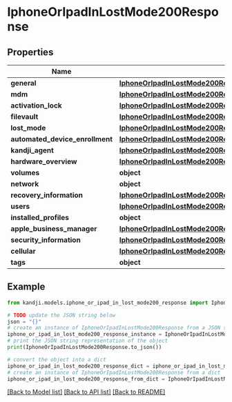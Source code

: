 # IphoneOrIpadInLostMode200Response


## Properties

Name | Type | Description | Notes
------------ | ------------- | ------------- | -------------
**general** | [**IphoneOrIpadInLostMode200ResponseGeneral**](IphoneOrIpadInLostMode200ResponseGeneral.md) |  | [optional] 
**mdm** | [**IphoneOrIpadInLostMode200ResponseMdm**](IphoneOrIpadInLostMode200ResponseMdm.md) |  | [optional] 
**activation_lock** | [**IphoneOrIpadInLostMode200ResponseActivationLock**](IphoneOrIpadInLostMode200ResponseActivationLock.md) |  | [optional] 
**filevault** | [**IphoneOrIpadInLostMode200ResponseFilevault**](IphoneOrIpadInLostMode200ResponseFilevault.md) |  | [optional] 
**lost_mode** | [**IphoneOrIpadInLostMode200ResponseLostMode**](IphoneOrIpadInLostMode200ResponseLostMode.md) |  | [optional] 
**automated_device_enrollment** | [**IphoneOrIpadInLostMode200ResponseAutomatedDeviceEnrollment**](IphoneOrIpadInLostMode200ResponseAutomatedDeviceEnrollment.md) |  | [optional] 
**kandji_agent** | [**IphoneOrIpadInLostMode200ResponseKandjiAgent**](IphoneOrIpadInLostMode200ResponseKandjiAgent.md) |  | [optional] 
**hardware_overview** | [**IphoneOrIpadInLostMode200ResponseHardwareOverview**](IphoneOrIpadInLostMode200ResponseHardwareOverview.md) |  | [optional] 
**volumes** | **object** |  | [optional] 
**network** | **object** |  | [optional] 
**recovery_information** | [**IphoneOrIpadInLostMode200ResponseRecoveryInformation**](IphoneOrIpadInLostMode200ResponseRecoveryInformation.md) |  | [optional] 
**users** | [**IphoneOrIpadInLostMode200ResponseUsers**](IphoneOrIpadInLostMode200ResponseUsers.md) |  | [optional] 
**installed_profiles** | **object** |  | [optional] 
**apple_business_manager** | [**IphoneOrIpadInLostMode200ResponseAppleBusinessManager**](IphoneOrIpadInLostMode200ResponseAppleBusinessManager.md) |  | [optional] 
**security_information** | [**IphoneOrIpadInLostMode200ResponseSecurityInformation**](IphoneOrIpadInLostMode200ResponseSecurityInformation.md) |  | [optional] 
**cellular** | [**IphoneOrIpadInLostMode200ResponseCellular**](IphoneOrIpadInLostMode200ResponseCellular.md) |  | [optional] 
**tags** | **object** |  | [optional] 

## Example

```python
from kandji.models.iphone_or_ipad_in_lost_mode200_response import IphoneOrIpadInLostMode200Response

# TODO update the JSON string below
json = "{}"
# create an instance of IphoneOrIpadInLostMode200Response from a JSON string
iphone_or_ipad_in_lost_mode200_response_instance = IphoneOrIpadInLostMode200Response.from_json(json)
# print the JSON string representation of the object
print(IphoneOrIpadInLostMode200Response.to_json())

# convert the object into a dict
iphone_or_ipad_in_lost_mode200_response_dict = iphone_or_ipad_in_lost_mode200_response_instance.to_dict()
# create an instance of IphoneOrIpadInLostMode200Response from a dict
iphone_or_ipad_in_lost_mode200_response_from_dict = IphoneOrIpadInLostMode200Response.from_dict(iphone_or_ipad_in_lost_mode200_response_dict)
```
[[Back to Model list]](../README.md#documentation-for-models) [[Back to API list]](../README.md#documentation-for-api-endpoints) [[Back to README]](../README.md)


